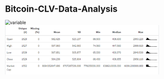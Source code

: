 # Bitcoin-CLV-Data-Analysis
![variable](https://user-images.githubusercontent.com/74119720/99583430-7db69500-29b1-11eb-955b-085baab7322c.png)
![Summary](summary.PNG)
